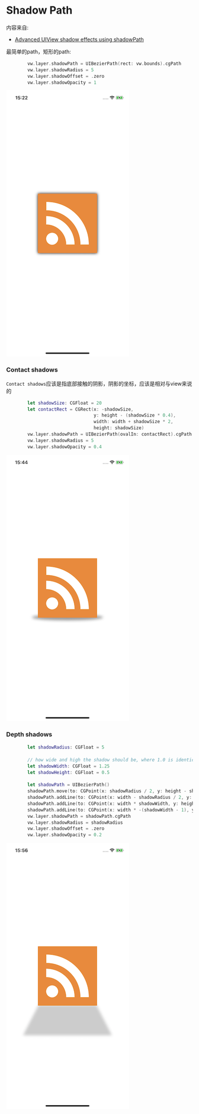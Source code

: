 #  Shadow Path

内容来自:

+ [Advanced UIView shadow effects using shadowPath](https://www.hackingwithswift.com/articles/155/advanced-uiview-shadow-effects-using-shadowpath)

最简单的path，矩形的path:

```swift
        vw.layer.shadowPath = UIBezierPath(rect: vw.bounds).cgPath
        vw.layer.shadowRadius = 5
        vw.layer.shadowOffset = .zero
        vw.layer.shadowOpacity = 1
```

![010](https://github.com/winfredzen/iOS-Basic/blob/master/UI/images/010.png)

### Contact shadows

`Contact shadows`应该是指底部接触的阴影，阴影的坐标，应该是相对与view来说的

```swift
        let shadowSize: CGFloat = 20
        let contactRect = CGRect(x: -shadowSize,
                                 y: height - (shadowSize * 0.4),
                                 width: width + shadowSize * 2,
                                 height: shadowSize)
        vw.layer.shadowPath = UIBezierPath(ovalIn: contactRect).cgPath
        vw.layer.shadowRadius = 5
        vw.layer.shadowOpacity = 0.4
```

![011](https://github.com/winfredzen/iOS-Basic/blob/master/UI/images/011.png)



### Depth shadows

```swift
        let shadowRadius: CGFloat = 5

        // how wide and high the shadow should be, where 1.0 is identical to the view
        let shadowWidth: CGFloat = 1.25
        let shadowHeight: CGFloat = 0.5

        let shadowPath = UIBezierPath()
        shadowPath.move(to: CGPoint(x: shadowRadius / 2, y: height - shadowRadius / 2))
        shadowPath.addLine(to: CGPoint(x: width - shadowRadius / 2, y: height - shadowRadius / 2))
        shadowPath.addLine(to: CGPoint(x: width * shadowWidth, y: height + (height * shadowHeight)))
        shadowPath.addLine(to: CGPoint(x: width * -(shadowWidth - 1), y: height + (height * shadowHeight)))
        vw.layer.shadowPath = shadowPath.cgPath
        vw.layer.shadowRadius = shadowRadius
        vw.layer.shadowOffset = .zero
        vw.layer.shadowOpacity = 0.2
```

![012](https://github.com/winfredzen/iOS-Basic/blob/master/UI/images/012.png)



